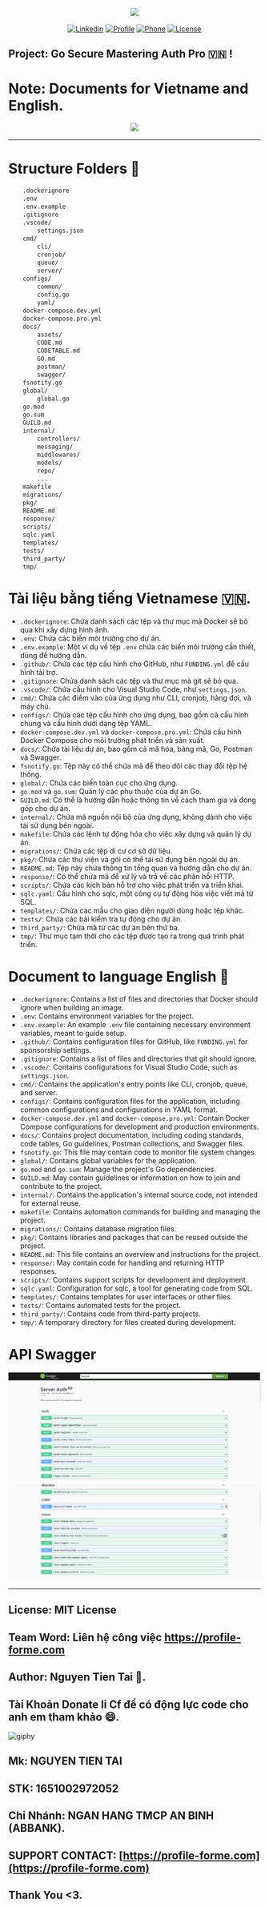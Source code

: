 <p align="center"><a href="https://profile-forme.com/" target="_blank"><img src="https://res.cloudinary.com/ecommerce2021/image/upload/v1659065987/avatar/logo_begsn1.png" width="300"></a></p>

<p align="center">
<a href="https://www.linkedin.com/in/tai-nguyen-tien-787545213/"><img src="https://img.icons8.com/color/48/000000/linkedin-circled--v1.png" alt="Linkedin"></a>
<a href="https://profile-forme.surge.sh"><img src="https://img.icons8.com/color/48/000000/internet--v1.png" alt="Profile"></a>
<a href="tel:0798805741"><img src="https://img.icons8.com/color/48/000000/apple-phone.png" alt="Phone"></a>
<a href = "mailto:nguyentientai10@gmail.com"><img src="https://img.icons8.com/fluency/48/000000/send-mass-email.png" alt="License"></a>
</p>

## Project: Go Secure Mastering Auth Pro 🇻🇳 !

# Note: Documents for Vietname and English.

<!-- go run gif -->
<div align="center">
  <a href="https://go.dev/"><img src="https://raw.githubusercontent.com/fdhhhdjd/fdhhhdjd/main/assets/go_run.gif"></a>
</div>

---

<!-- go run gif -->

# Structure Folders 📁

```
    .dockerignore
    .env
    .env.example
    .gitignore
    .vscode/
        settings.json
    cmd/
        cli/
        cronjob/
        queue/
        server/
    configs/
        common/
        config.go
        yaml/
    docker-compose.dev.yml
    docker-compose.pro.yml
    docs/
        assets/
        CODE.md
        CODETABLE.md
        GO.md
        postman/
        swagger/
    fsnotify.go
    global/
        global.go
    go.mod
    go.sum
    GUILD.md
    internal/
        controllers/
        messaging/
        middlewares/
        models/
        repo/
        ...
    makefile
    migrations/
    pkg/
    README.md
    response/
    scripts/
    sqlc.yaml
    templates/
    tests/
    third_party/
    tmp/
```

# Tài liệu bằng tiếng Vietnamese 🇻🇳.

- `.dockerignore`: Chứa danh sách các tệp và thư mục mà Docker sẽ bỏ qua khi xây dựng hình ảnh.
- `.env`: Chứa các biến môi trường cho dự án.
- `.env.example`: Một ví dụ về tệp `.env` chứa các biến môi trường cần thiết, dùng để hướng dẫn.
- `.github/`: Chứa các tệp cấu hình cho GitHub, như `FUNDING.yml` để cấu hình tài trợ.
- `.gitignore`: Chứa danh sách các tệp và thư mục mà git sẽ bỏ qua.
- `.vscode/`: Chứa cấu hình cho Visual Studio Code, như `settings.json`.
- `cmd/`: Chứa các điểm vào của ứng dụng như CLI, cronjob, hàng đợi, và máy chủ.
- `configs/`: Chứa các tệp cấu hình cho ứng dụng, bao gồm cả cấu hình chung và cấu hình dưới dạng tệp YAML.
- `docker-compose.dev.yml` và `docker-compose.pro.yml`: Chứa cấu hình Docker Compose cho môi trường phát triển và sản xuất.
- `docs/`: Chứa tài liệu dự án, bao gồm cả mã hóa, bảng mã, Go, Postman và Swagger.
- `fsnotify.go`: Tệp này có thể chứa mã để theo dõi các thay đổi tệp hệ thống.
- `global/`: Chứa các biến toàn cục cho ứng dụng.
- `go.mod` và `go.sum`: Quản lý các phụ thuộc của dự án Go.
- `GUILD.md`: Có thể là hướng dẫn hoặc thông tin về cách tham gia và đóng góp cho dự án.
- `internal/`: Chứa mã nguồn nội bộ của ứng dụng, không dành cho việc tái sử dụng bên ngoài.
- `makefile`: Chứa các lệnh tự động hóa cho việc xây dựng và quản lý dự án.
- `migrations/`: Chứa các tệp di cư cơ sở dữ liệu.
- `pkg/`: Chứa các thư viện và gói có thể tái sử dụng bên ngoài dự án.
- `README.md`: Tệp này chứa thông tin tổng quan và hướng dẫn cho dự án.
- `response/`: Có thể chứa mã để xử lý và trả về các phản hồi HTTP.
- `scripts/`: Chứa các kịch bản hỗ trợ cho việc phát triển và triển khai.
- `sqlc.yaml`: Cấu hình cho sqlc, một công cụ tự động hóa việc viết mã từ SQL.
- `templates/`: Chứa các mẫu cho giao diện người dùng hoặc tệp khác.
- `tests/`: Chứa các bài kiểm tra tự động cho dự án.
- `third_party/`: Chứa mã từ các dự án bên thứ ba.
- `tmp/`: Thư mục tạm thời cho các tệp được tạo ra trong quá trình phát triển.

# Document to language English 🏴󠁧󠁢󠁥󠁮󠁧󠁿

- `.dockerignore`: Contains a list of files and directories that Docker should ignore when building an image.
- `.env`: Contains environment variables for the project.
- `.env.example`: An example `.env` file containing necessary environment variables, meant to guide setup.
- `.github/`: Contains configuration files for GitHub, like `FUNDING.yml` for sponsorship settings.
- `.gitignore`: Contains a list of files and directories that git should ignore.
- `.vscode/`: Contains configurations for Visual Studio Code, such as `settings.json`.
- `cmd/`: Contains the application's entry points like CLI, cronjob, queue, and server.
- `configs/`: Contains configuration files for the application, including common configurations and configurations in YAML format.
- `docker-compose.dev.yml` and `docker-compose.pro.yml`: Contain Docker Compose configurations for development and production environments.
- `docs/`: Contains project documentation, including coding standards, code tables, Go guidelines, Postman collections, and Swagger files.
- `fsnotify.go`: This file may contain code to monitor file system changes.
- `global/`: Contains global variables for the application.
- `go.mod` and `go.sum`: Manage the project's Go dependencies.
- `GUILD.md`: May contain guidelines or information on how to join and contribute to the project.
- `internal/`: Contains the application's internal source code, not intended for external reuse.
- `makefile`: Contains automation commands for building and managing the project.
- `migrations/`: Contains database migration files.
- `pkg/`: Contains libraries and packages that can be reused outside the project.
- `README.md`: This file contains an overview and instructions for the project.
- `response/`: May contain code for handling and returning HTTP responses.
- `scripts/`: Contains support scripts for development and deployment.
- `sqlc.yaml`: Configuration for sqlc, a tool for generating code from SQL.
- `templates/`: Contains templates for user interfaces or other files.
- `tests/`: Contains automated tests for the project.
- `third_party/`: Contains code from third-party projects.
- `tmp/`: A temporary directory for files created during development.

# API Swagger

<img alt="Swagger API Documentation" src="./docs/assets/swagger1.png">
<img alt="Swagger API Documentation" src="./docs/assets/swagger2.png">

---

## License: MIT License

## Team Word: Liên hệ công việc https://profile-forme.com

## Author: Nguyen Tien Tai 🚩.

## Tài Khoản Donate li Cf để có động lực code cho anh em tham khảo 😄.

![giphy](https://3.bp.blogspot.com/-SzGvXn2sTmw/V6k-90GH3ZI/AAAAAAAAIsk/Q678Pil-0kITLPa3fD--JkNdnJVKi_BygCLcB/s1600/cf10-fbc08%2B%25281%2529.gif)

## Mk: NGUYEN TIEN TAI

## STK: 1651002972052

## Chi Nhánh: NGAN HANG TMCP AN BINH (ABBANK).

## SUPPORT CONTACT: [https://profile-forme.com](https://profile-forme.com)

## Thank You <3.
